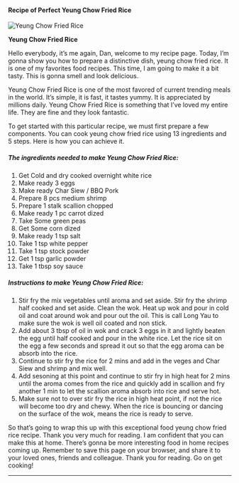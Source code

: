             

#### Recipe of Perfect Yeung Chow Fried Rice

![Yeung Chow Fried Rice](https://img-global.cpcdn.com/recipes/c8baf3f4c7edf002/751x532cq70/yeung-chow-fried-rice-recipe-main-photo.jpg)

**Yeung Chow Fried Rice**

Hello everybody, it’s me again, Dan, welcome to my recipe page. Today, I’m gonna show you how to prepare a distinctive dish, yeung chow fried rice. It is one of my favorites food recipes. This time, I am going to make it a bit tasty. This is gonna smell and look delicious.

Yeung Chow Fried Rice is one of the most favored of current trending meals in the world. It’s simple, it is fast, it tastes yummy. It is appreciated by millions daily. Yeung Chow Fried Rice is something that I’ve loved my entire life. They are fine and they look fantastic.

To get started with this particular recipe, we must first prepare a few components. You can cook yeung chow fried rice using 13 ingredients and 5 steps. Here is how you can achieve it.

##### The ingredients needed to make Yeung Chow Fried Rice:

1.  Get Cold and dry cooked overnight white rice
2.  Make ready 3 eggs
3.  Make ready Char Siew / BBQ Pork
4.  Prepare 8 pcs medium shrimp
5.  Prepare 1 stalk scallion chopped
6.  Make ready 1 pc carrot dized
7.  Take Some green peas
8.  Get Some corn dized
9.  Make ready 1 tsp salt
10.  Take 1 tsp white pepper
11.  Take 1 tsp stock powder
12.  Get 1 tsp garlic powder
13.  Take 1 tbsp soy sauce

##### Instructions to make Yeung Chow Fried Rice:

1.  Stir fry the mix vegetables until aroma and set aside. Stir fry the shrimp half cooked and set aside. Clean the wok. Heat up wok and pour in cold oil and coat around wok and pour out the oil. This is call Long Yau to make sure the wok is well oil coated and non stick.
2.  Add about 3 tbsp of oil in wok and crack 3 eggs in it and lightly beaten the egg until half cooked and pour in the white rice. Let the rice sit on the egg a few seconds and spread it out so that the egg aroma can be absorb into the rice.
3.  Continue to stir fry the rice for 2 mins and add in the veges and Char Siew and shrimp and mix well.
4.  Add sesoning at this point and continue to stir fry in high heat for 2 mins until the aroma comes from the rice and quickly add in scallion and fry another 1 min to let the scallion aroma absorb into rice and serve hot.
5.  Make sure not to over stir fry the rice in high heat point, if not the rice will become too dry and chewy. When the rice is bouncing or dancing on the surface of the wok, means the rice is ready to serve.

So that’s going to wrap this up with this exceptional food yeung chow fried rice recipe. Thank you very much for reading. I am confident that you can make this at home. There’s gonna be more interesting food in home recipes coming up. Remember to save this page on your browser, and share it to your loved ones, friends and colleague. Thank you for reading. Go on get cooking!

* * *